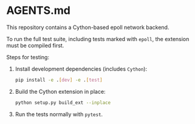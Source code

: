 # AGENTS.md

This repository contains a Cython-based epoll network backend.

To run the full test suite, including tests marked with `epoll`, the extension must be compiled first.

Steps for testing:

1. Install development dependencies (includes `Cython`):
   ```bash
   pip install -e .[dev] -e .[test]
   ```
2. Build the Cython extension in place:
   ```bash
   python setup.py build_ext --inplace
   ```
3. Run the tests normally with `pytest`.

